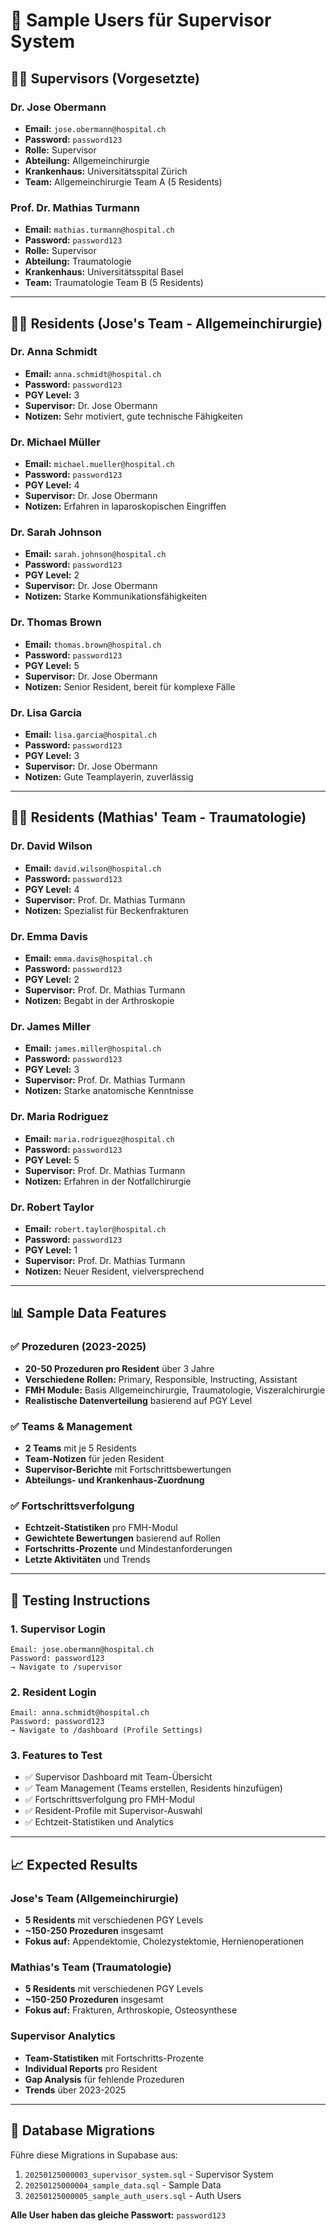 # 🏥 Sample Users für Supervisor System

## 👨‍⚕️ **Supervisors (Vorgesetzte)**

### Dr. Jose Obermann
- **Email:** `jose.obermann@hospital.ch`
- **Password:** `password123`
- **Rolle:** Supervisor
- **Abteilung:** Allgemeinchirurgie
- **Krankenhaus:** Universitätsspital Zürich
- **Team:** Allgemeinchirurgie Team A (5 Residents)

### Prof. Dr. Mathias Turmann
- **Email:** `mathias.turmann@hospital.ch`
- **Password:** `password123`
- **Rolle:** Supervisor
- **Abteilung:** Traumatologie
- **Krankenhaus:** Universitätsspital Basel
- **Team:** Traumatologie Team B (5 Residents)

---

## 👩‍⚕️ **Residents (Jose's Team - Allgemeinchirurgie)**

### Dr. Anna Schmidt
- **Email:** `anna.schmidt@hospital.ch`
- **Password:** `password123`
- **PGY Level:** 3
- **Supervisor:** Dr. Jose Obermann
- **Notizen:** Sehr motiviert, gute technische Fähigkeiten

### Dr. Michael Müller
- **Email:** `michael.mueller@hospital.ch`
- **Password:** `password123`
- **PGY Level:** 4
- **Supervisor:** Dr. Jose Obermann
- **Notizen:** Erfahren in laparoskopischen Eingriffen

### Dr. Sarah Johnson
- **Email:** `sarah.johnson@hospital.ch`
- **Password:** `password123`
- **PGY Level:** 2
- **Supervisor:** Dr. Jose Obermann
- **Notizen:** Starke Kommunikationsfähigkeiten

### Dr. Thomas Brown
- **Email:** `thomas.brown@hospital.ch`
- **Password:** `password123`
- **PGY Level:** 5
- **Supervisor:** Dr. Jose Obermann
- **Notizen:** Senior Resident, bereit für komplexe Fälle

### Dr. Lisa Garcia
- **Email:** `lisa.garcia@hospital.ch`
- **Password:** `password123`
- **PGY Level:** 3
- **Supervisor:** Dr. Jose Obermann
- **Notizen:** Gute Teamplayerin, zuverlässig

---

## 👨‍⚕️ **Residents (Mathias' Team - Traumatologie)**

### Dr. David Wilson
- **Email:** `david.wilson@hospital.ch`
- **Password:** `password123`
- **PGY Level:** 4
- **Supervisor:** Prof. Dr. Mathias Turmann
- **Notizen:** Spezialist für Beckenfrakturen

### Dr. Emma Davis
- **Email:** `emma.davis@hospital.ch`
- **Password:** `password123`
- **PGY Level:** 2
- **Supervisor:** Prof. Dr. Mathias Turmann
- **Notizen:** Begabt in der Arthroskopie

### Dr. James Miller
- **Email:** `james.miller@hospital.ch`
- **Password:** `password123`
- **PGY Level:** 3
- **Supervisor:** Prof. Dr. Mathias Turmann
- **Notizen:** Starke anatomische Kenntnisse

### Dr. Maria Rodriguez
- **Email:** `maria.rodriguez@hospital.ch`
- **Password:** `password123`
- **PGY Level:** 5
- **Supervisor:** Prof. Dr. Mathias Turmann
- **Notizen:** Erfahren in der Notfallchirurgie

### Dr. Robert Taylor
- **Email:** `robert.taylor@hospital.ch`
- **Password:** `password123`
- **PGY Level:** 1
- **Supervisor:** Prof. Dr. Mathias Turmann
- **Notizen:** Neuer Resident, vielversprechend

---

## 📊 **Sample Data Features**

### ✅ **Prozeduren (2023-2025)**
- **20-50 Prozeduren pro Resident** über 3 Jahre
- **Verschiedene Rollen:** Primary, Responsible, Instructing, Assistant
- **FMH Module:** Basis Allgemeinchirurgie, Traumatologie, Viszeralchirurgie
- **Realistische Datenverteilung** basierend auf PGY Level

### ✅ **Teams & Management**
- **2 Teams** mit je 5 Residents
- **Team-Notizen** für jeden Resident
- **Supervisor-Berichte** mit Fortschrittsbewertungen
- **Abteilungs- und Krankenhaus-Zuordnung**

### ✅ **Fortschrittsverfolgung**
- **Echtzeit-Statistiken** pro FMH-Modul
- **Gewichtete Bewertungen** basierend auf Rollen
- **Fortschritts-Prozente** und Mindestanforderungen
- **Letzte Aktivitäten** und Trends

---

## 🚀 **Testing Instructions**

### 1. **Supervisor Login**
```
Email: jose.obermann@hospital.ch
Password: password123
→ Navigate to /supervisor
```

### 2. **Resident Login**
```
Email: anna.schmidt@hospital.ch
Password: password123
→ Navigate to /dashboard (Profile Settings)
```

### 3. **Features to Test**
- ✅ Supervisor Dashboard mit Team-Übersicht
- ✅ Team Management (Teams erstellen, Residents hinzufügen)
- ✅ Fortschrittsverfolgung pro FMH-Modul
- ✅ Resident-Profile mit Supervisor-Auswahl
- ✅ Echtzeit-Statistiken und Analytics

---

## 📈 **Expected Results**

### **Jose's Team (Allgemeinchirurgie)**
- **5 Residents** mit verschiedenen PGY Levels
- **~150-250 Prozeduren** insgesamt
- **Fokus auf:** Appendektomie, Cholezystektomie, Hernienoperationen

### **Mathias's Team (Traumatologie)**
- **5 Residents** mit verschiedenen PGY Levels
- **~150-250 Prozeduren** insgesamt
- **Fokus auf:** Frakturen, Arthroskopie, Osteosynthese

### **Supervisor Analytics**
- **Team-Statistiken** mit Fortschritts-Prozente
- **Individual Reports** pro Resident
- **Gap Analysis** für fehlende Prozeduren
- **Trends** über 2023-2025

---

## 🔧 **Database Migrations**

Führe diese Migrations in Supabase aus:
1. `20250125000003_supervisor_system.sql` - Supervisor System
2. `20250125000004_sample_data.sql` - Sample Data
3. `20250125000005_sample_auth_users.sql` - Auth Users

**Alle User haben das gleiche Passwort:** `password123`

